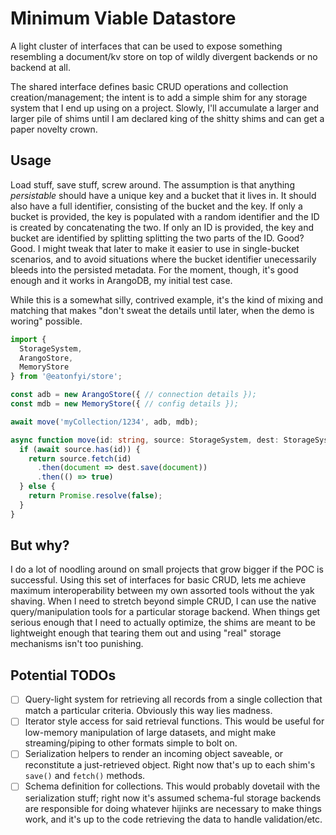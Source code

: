 # Minimum Viable Datastore

A light cluster of interfaces that can be used to expose something resembling a document/kv store on top of wildly divergent backends or no backend at all.

The shared interface defines basic CRUD operations and collection creation/management; the intent is to add a simple shim for any storage system that I end up using on a project. Slowly, I'll accumulate a larger and larger pile of shims until I am declared king of the shitty shims and can get a paper novelty crown.

## Usage

Load stuff, save stuff, screw around. The assumption is that anything *persistable* should have a unique key and a bucket that it lives in. It should also have a full identifier, consisting of the bucket and the key. If only a bucket is provided, the key is populated with a random identifier and the ID is created by concatenating the two. If only an ID is provided, the key and bucket are identified by splitting splitting the two parts of the ID. Good? Good. I might tweak that later to make it easier to use in single-bucket scenarios, and to avoid situations where the bucket identifier unecessarily bleeds into the persisted metadata. For the moment, though, it's good enough and it works in ArangoDB, my initial test case.

While this is a somewhat silly, contrived example, it's the kind of mixing and matching that makes "don't sweat the details until later, when the demo is woring" possible.

```typescript
import {
  StorageSystem,
  ArangoStore,
  MemoryStore
} from '@eatonfyi/store';

const adb = new ArangoStore({ // connection details });
const mdb = new MemoryStore({ // config details });

await move('myCollection/1234', adb, mdb);

async function move(id: string, source: StorageSystem, dest: StorageSystem) {
  if (await source.has(id)) {
    return source.fetch(id)
      .then(document => dest.save(document))
      .then(() => true)
  } else {
    return Promise.resolve(false);
  }
}
```

## But why?

I do a lot of noodling around on small projects that grow bigger if the POC is successful. Using this set of interfaces for basic CRUD, lets me achieve maximum interoperability between my own assorted tools without the yak shaving. When I need to stretch beyond simple CRUD, I can use the native query/manipulation tools for a particular storage backend. When things get serious enough that I need to actually optimize, the shims are meant to be lightweight enough that tearing them out and using "real" storage mechanisms isn't too punishing.

## Potential TODOs

- [ ] Query-light system for retrieving all records from a single collection that match a particular criteria. Obviously this way lies madness.
- [ ] Iterator style access for said retrieval functions. This would be useful for low-memory manipulation of large datasets, and might make streaming/piping to other formats simple to bolt on.
- [ ] Serialization helpers to render an incoming object saveable, or reconstitute a just-retrieved object. Right now that's up to each shim's `save()` and `fetch()` methods.
- [ ] Schema definition for collections. This would probably dovetail with the serialization stuff; right now it's assumed schema-ful storage backends are responsible for doing whatever hijinks are necessary to make things work, and it's up to the code retrieving the data to handle validation/etc.
